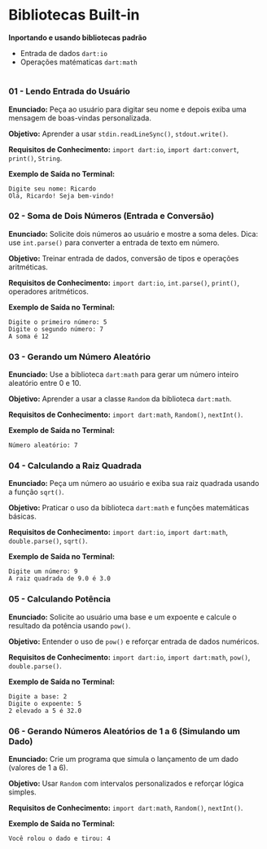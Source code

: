 # Bibliotecas Built-in

**Inportando e usando bibliotecas padrão**

* Entrada de dados `dart:io`
* Operações matématicas `dart:math`

#

### **01 - Lendo Entrada do Usuário**

**Enunciado:**
Peça ao usuário para digitar seu nome e depois exiba uma mensagem de boas-vindas personalizada.

**Objetivo:**
Aprender a usar `stdin.readLineSync()`, `stdout.write()`.

**Requisitos de Conhecimento:**
`import dart:io`, `import dart:convert`, `print()`, `String`.

**Exemplo de Saída no Terminal:**

```
Digite seu nome: Ricardo
Olá, Ricardo! Seja bem-vindo!
```


### **02 - Soma de Dois Números (Entrada e Conversão)**

**Enunciado:**
Solicite dois números ao usuário e mostre a soma deles.
Dica: use `int.parse()` para converter a entrada de texto em número.

**Objetivo:**
Treinar entrada de dados, conversão de tipos e operações aritméticas.

**Requisitos de Conhecimento:**
`import dart:io`, `int.parse()`, `print()`, operadores aritméticos.

**Exemplo de Saída no Terminal:**

```
Digite o primeiro número: 5
Digite o segundo número: 7
A soma é 12
```


### **03 - Gerando um Número Aleatório**

**Enunciado:**
Use a biblioteca `dart:math` para gerar um número inteiro aleatório entre 0 e 10.

**Objetivo:**
Aprender a usar a classe `Random` da biblioteca `dart:math`.

**Requisitos de Conhecimento:**
`import dart:math`, `Random()`, `nextInt()`.

**Exemplo de Saída no Terminal:**

```
Número aleatório: 7
```


### **04 - Calculando a Raiz Quadrada**

**Enunciado:**
Peça um número ao usuário e exiba sua raiz quadrada usando a função `sqrt()`.

**Objetivo:**
Praticar o uso da biblioteca `dart:math` e funções matemáticas básicas.

**Requisitos de Conhecimento:**
`import dart:io`, `import dart:math`, `double.parse()`, `sqrt()`.

**Exemplo de Saída no Terminal:**

```
Digite um número: 9
A raiz quadrada de 9.0 é 3.0
```


### **05 - Calculando Potência**

**Enunciado:**
Solicite ao usuário uma base e um expoente e calcule o resultado da potência usando `pow()`.

**Objetivo:**
Entender o uso de `pow()` e reforçar entrada de dados numéricos.

**Requisitos de Conhecimento:**
`import dart:io`, `import dart:math`, `pow()`, `double.parse()`.

**Exemplo de Saída no Terminal:**

```
Digite a base: 2
Digite o expoente: 5
2 elevado a 5 é 32.0
```


### **06 - Gerando Números Aleatórios de 1 a 6 (Simulando um Dado)**

**Enunciado:**
Crie um programa que simula o lançamento de um dado (valores de 1 a 6).

**Objetivo:**
Usar `Random` com intervalos personalizados e reforçar lógica simples.

**Requisitos de Conhecimento:**
`import dart:math`, `Random()`, `nextInt()`.

**Exemplo de Saída no Terminal:**

```
Você rolou o dado e tirou: 4
```

